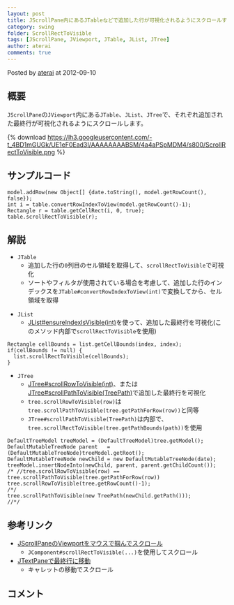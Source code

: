 ```yaml
---
layout: post
title: JScrollPane内にあるJTableなどで追加した行が可視化されるようにスクロールする
category: swing
folder: ScrollRectToVisible
tags: [JScrollPane, JViewport, JTable, JList, JTree]
author: aterai
comments: true
---
```


Posted by [aterai](http://terai.xrea.jp/aterai.html) at 2012-09-10

## 概要
`JScrollPane`の`JViewport`内にある`JTable`、`JList`、`JTree`で、それぞれ追加された最終行が可視化されるようにスクロールします。

{% download https://lh3.googleusercontent.com/-t_4BD1mGUGk/UE1eF0Ead3I/AAAAAAAABSM/4a4aPSpMDM4/s800/ScrollRectToVisible.png %}

## サンプルコード
<pre class="prettyprint"><code>model.addRow(new Object[] {date.toString(), model.getRowCount(), false});
int i = table.convertRowIndexToView(model.getRowCount()-1);
Rectangle r = table.getCellRect(i, 0, true);
table.scrollRectToVisible(r);
</code></pre>

## 解説
- `JTable`
    - 追加した行の`0`列目のセル領域を取得して、`scrollRectToVisible`で可視化
    - ソートやフィルタが使用されている場合を考慮して、追加した行のインデックスを`JTable#convertRowIndexToView(int)`で変換してから、セル領域を取得

<!-- dummy comment line for breaking list -->

- `JList`
    - [JList#ensureIndexIsVisible(int)](http://docs.oracle.com/javase/jp/6/api/javax/swing/JList.html#ensureIndexIsVisible%28int%29)を使って、追加した最終行を可視化(このメソッド内部で`scrollRectToVisible`を使用)

<!-- dummy comment line for breaking list -->

<pre class="prettyprint"><code>Rectangle cellBounds = list.getCellBounds(index, index);
if(cellBounds != null) {
  list.scrollRectToVisible(cellBounds);
}
</code></pre>

- `JTree`
    - [JTree#scrollRowToVisible(int)](http://docs.oracle.com/javase/jp/6/api/javax/swing/JTree.html#scrollRowToVisible%28int%29)、または[JTree#scrollPathToVisible(TreePath)](http://docs.oracle.com/javase/jp/6/api/javax/swing/JTree.html#scrollPathToVisible%28javax.swing.tree.TreePath%29)で追加した最終行を可視化
    - `tree.scrollRowToVisible(row)`は `tree.scrollPathToVisible(tree.getPathForRow(row))`と同等
    - `JTree#scrollPathToVisible(TreePath)`は内部で、`tree.scrollRectToVisible(tree.getPathBounds(path))`を使用

<!-- dummy comment line for breaking list -->

<pre class="prettyprint"><code>DefaultTreeModel treeModel = (DefaultTreeModel)tree.getModel();
DefaultMutableTreeNode parent   = (DefaultMutableTreeNode)treeModel.getRoot();
DefaultMutableTreeNode newChild = new DefaultMutableTreeNode(date);
treeModel.insertNodeInto(newChild, parent, parent.getChildCount());
/* //tree.scrollRowToVisible(row) == tree.scrollPathToVisible(tree.getPathForRow(row))
tree.scrollRowToVisible(tree.getRowCount()-1);
/*/
tree.scrollPathToVisible(new TreePath(newChild.getPath()));
//*/
</code></pre>

## 参考リンク
- [JScrollPaneのViewportをマウスで掴んでスクロール](http://terai.xrea.jp/Swing/HandScroll.html)
    - `JComponent#scrollRectToVisible(...)`を使用してスクロール
- [JTextPaneで最終行に移動](http://terai.xrea.jp/Swing/CaretPosition.html)
    - キャレットの移動でスクロール

<!-- dummy comment line for breaking list -->

## コメント
